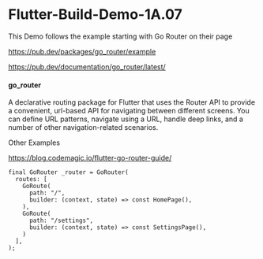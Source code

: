 # Flutter-Build-Demo-1A.07

This Demo follows the example starting with Go Router on their page

https://pub.dev/packages/go_router/example

https://pub.dev/documentation/go_router/latest/

#### go_router

A declarative routing package for Flutter that uses the Router API to provide a convenient, url-based API for navigating between different screens. You can define URL patterns, navigate using a URL, handle deep links, and a number of other navigation-related scenarios.


Other Examples 

https://blog.codemagic.io/flutter-go-router-guide/ 

``` 
final GoRouter _router = GoRouter(
  routes: [
    GoRoute(
      path: "/",
      builder: (context, state) => const HomePage(),
    ),
    GoRoute(
      path: "/settings",
      builder: (context, state) => const SettingsPage(),
    )
  ],
);
```

